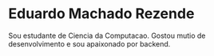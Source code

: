 
# Eduardo Machado Rezende

Sou estudante de Ciencia da Computacao. Gostou mutio de desenvolvimento e sou apaixonado por backend.

